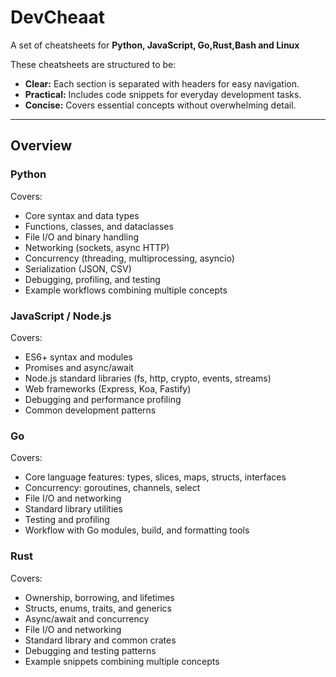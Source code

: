 # DevCheaat

A set of cheatsheets for **Python, JavaScript, Go,Rust,Bash and Linux**

These cheatsheets are structured to be:

- **Clear:** Each section is separated with headers for easy navigation.  
- **Practical:** Includes code snippets for everyday development tasks.  
- **Concise:** Covers essential concepts without overwhelming detail.  

---

## Overview

### Python
Covers:

- Core syntax and data types  
- Functions, classes, and dataclasses  
- File I/O and binary handling  
- Networking (sockets, async HTTP)  
- Concurrency (threading, multiprocessing, asyncio)  
- Serialization (JSON, CSV)  
- Debugging, profiling, and testing  
- Example workflows combining multiple concepts  

### JavaScript / Node.js
Covers:

- ES6+ syntax and modules  
- Promises and async/await  
- Node.js standard libraries (fs, http, crypto, events, streams)  
- Web frameworks (Express, Koa, Fastify)  
- Debugging and performance profiling  
- Common development patterns  

### Go
Covers:

- Core language features: types, slices, maps, structs, interfaces  
- Concurrency: goroutines, channels, select  
- File I/O and networking  
- Standard library utilities  
- Testing and profiling  
- Workflow with Go modules, build, and formatting tools  

### Rust
Covers:

- Ownership, borrowing, and lifetimes  
- Structs, enums, traits, and generics  
- Async/await and concurrency  
- File I/O and networking  
- Standard library and common crates  
- Debugging and testing patterns  
- Example snippets combining multiple concepts  
